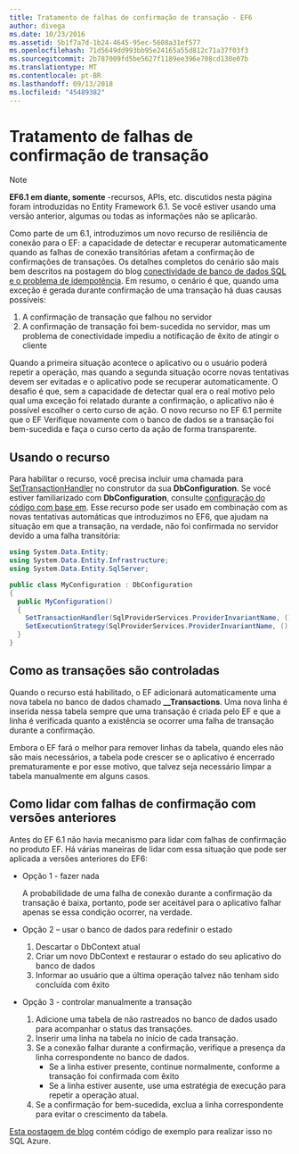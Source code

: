 ```yaml
---
title: Tratamento de falhas de confirmação de transação - EF6
author: divega
ms.date: 10/23/2016
ms.assetid: 5b1f7a7d-1b24-4645-95ec-5608a31ef577
ms.openlocfilehash: 71d5649dd993bb95e24165a55d812c71a37f03f3
ms.sourcegitcommit: 2b787009fd5be5627f1189ee396e708cd130e07b
ms.translationtype: MT
ms.contentlocale: pt-BR
ms.lasthandoff: 09/13/2018
ms.locfileid: "45489382"
---
```

# <a name="handling-transaction-commit-failures"></a>Tratamento de falhas de confirmação de transação
> [!NOTE]
> **EF6.1 em diante, somente** -recursos, APIs, etc. discutidos nesta página foram introduzidas no Entity Framework 6.1. Se você estiver usando uma versão anterior, algumas ou todas as informações não se aplicarão.  

Como parte de um 6.1, introduzimos um novo recurso de resiliência de conexão para o EF: a capacidade de detectar e recuperar automaticamente quando as falhas de conexão transitórias afetam a confirmação de confirmações de transações. Os detalhes completos do cenário são mais bem descritos na postagem do blog [conectividade de banco de dados SQL e o problema de idempotência](http://blogs.msdn.com/b/adonet/archive/2013/03/11/sql-database-connectivity-and-the-idempotency-issue.aspx).  Em resumo, o cenário é que, quando uma exceção é gerada durante confirmação de uma transação há duas causas possíveis:  

1. A confirmação de transação que falhou no servidor
2. A confirmação de transação foi bem-sucedida no servidor, mas um problema de conectividade impediu a notificação de êxito de atingir o cliente  

Quando a primeira situação acontece o aplicativo ou o usuário poderá repetir a operação, mas quando a segunda situação ocorre novas tentativas devem ser evitadas e o aplicativo pode se recuperar automaticamente. O desafio é que, sem a capacidade de detectar qual era o real motivo pelo qual uma exceção foi relatado durante a confirmação, o aplicativo não é possível escolher o certo curso de ação. O novo recurso no EF 6.1 permite que o EF Verifique novamente com o banco de dados se a transação foi bem-sucedida e faça o curso certo da ação de forma transparente.  

## <a name="using-the-feature"></a>Usando o recurso  

Para habilitar o recurso, você precisa incluir uma chamada para [SetTransactionHandler](https://msdn.microsoft.com/library/system.data.entity.dbconfiguration.setdefaulttransactionhandler.aspx) no construtor da sua **DbConfiguration**. Se você estiver familiarizado com **DbConfiguration**, consulte [configuração do código com base em](~/ef6/fundamentals/configuring/code-based.md). Esse recurso pode ser usado em combinação com as novas tentativas automáticas que introduzimos no EF6, que ajudam na situação em que a transação, na verdade, não foi confirmada no servidor devido a uma falha transitória:  

``` csharp
using System.Data.Entity;
using System.Data.Entity.Infrastructure;
using System.Data.Entity.SqlServer;

public class MyConfiguration : DbConfiguration  
{
  public MyConfiguration()  
  {  
    SetTransactionHandler(SqlProviderServices.ProviderInvariantName, () => new CommitFailureHandler());  
    SetExecutionStrategy(SqlProviderServices.ProviderInvariantName, () => new SqlAzureExecutionStrategy());  
  }  
}
```  

## <a name="how-transactions-are-tracked"></a>Como as transações são controladas  

Quando o recurso está habilitado, o EF adicionará automaticamente uma nova tabela no banco de dados chamado **__Transactions**. Uma nova linha é inserida nessa tabela sempre que uma transação é criada pelo EF e que a linha é verificada quanto a existência se ocorrer uma falha de transação durante a confirmação.  

Embora o EF fará o melhor para remover linhas da tabela, quando eles não são mais necessários, a tabela pode crescer se o aplicativo é encerrado prematuramente e por esse motivo, que talvez seja necessário limpar a tabela manualmente em alguns casos.  

## <a name="how-to-handle-commit-failures-with-previous-versions"></a>Como lidar com falhas de confirmação com versões anteriores

Antes do EF 6.1 não havia mecanismo para lidar com falhas de confirmação no produto EF. Há várias maneiras de lidar com essa situação que pode ser aplicada a versões anteriores do EF6:  

* Opção 1 - fazer nada  

  A probabilidade de uma falha de conexão durante a confirmação da transação é baixa, portanto, pode ser aceitável para o aplicativo falhar apenas se essa condição ocorrer, na verdade.  

* Opção 2 – usar o banco de dados para redefinir o estado  

  1. Descartar o DbContext atual  
  2. Criar um novo DbContext e restaurar o estado do seu aplicativo do banco de dados  
  3. Informar ao usuário que a última operação talvez não tenham sido concluída com êxito  

* Opção 3 - controlar manualmente a transação  

  1. Adicione uma tabela de não rastreados no banco de dados usado para acompanhar o status das transações.  
  2. Inserir uma linha na tabela no início de cada transação.  
  3. Se a conexão falhar durante a confirmação, verifique a presença da linha correspondente no banco de dados.  
     - Se a linha estiver presente, continue normalmente, conforme a transação foi confirmada com êxito  
     - Se a linha estiver ausente, use uma estratégia de execução para repetir a operação atual.  
  4. Se a confirmação for bem-sucedida, exclua a linha correspondente para evitar o crescimento da tabela.  

[Esta postagem de blog](http://blogs.msdn.com/b/adonet/archive/2013/03/11/sql-database-connectivity-and-the-idempotency-issue.aspx) contém código de exemplo para realizar isso no SQL Azure.  
